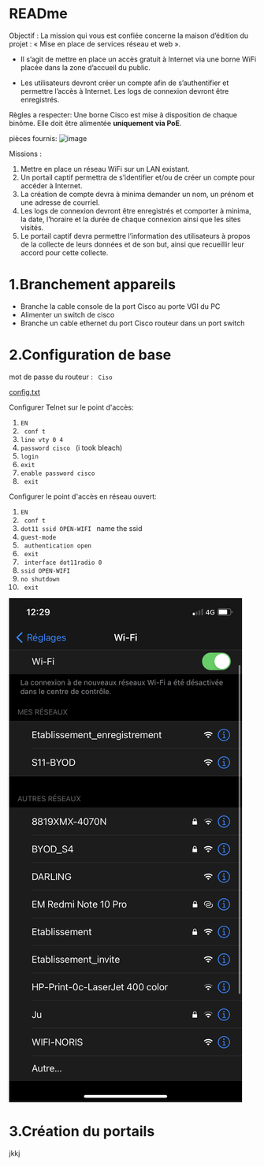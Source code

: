 # READme



Objectif : La mission qui vous est confiée concerne la maison d’édition du projet : « Mise en place de services réseau et web ».

* Il s’agit de mettre en place un accès gratuit à Internet via une borne WiFi placée dans la zone d’accueil du public.

* Les utilisateurs devront créer un compte afin de s’authentifier et permettre l’accès à Internet. Les logs de connexion devront être enregistrés.




 Règles a respecter: Une borne Cisco est mise à disposition de chaque binôme. Elle doit être alimentée **uniquement via PoE**.

pièces fournis:
![image](https://github.com/Pyncro/sisr-cisco-routeur/blob/main/blob/main/SpoxSnqVZ-clipboard.png)


Missions :
1. Mettre en place un réseau WiFi sur un LAN existant.
2. Un portail captif permettra de s’identifier et/ou de créer un compte pour accéder à Internet.
3. La création de compte devra à minima demander un nom, un prénom et une adresse de courriel.
4. Les logs de connexion devront être enregistrés et comporter à minima, la date, l’horaire et la durée de chaque connexion ainsi que les sites visités.
5. Le portail captif devra permettre l’information des utilisateurs à propos de la collecte de leurs données et de son but, ainsi que recueillir leur accord pour cette collecte.


# 1.Branchement appareils
* Branche la cable console de la port Cisco au porte VGI du PC
* Alimenter un switch de cisco
* Branche un cable ethernet du port Cisco routeur dans un port switch


# 2.Configuration de base
mot de passe du routeur : ``` Ciso```

[config.txt]()

Configurer Telnet sur le point d'accès:

1. ``` EN  ```
2. ```  conf t ```
3. ``` line vty 0 4  ```
4. ``` password cisco  ``` (i took bleach)
5. ``` login  ```
6. ``` exit  ```
7. ``` enable password cisco  ```
8. ```  exit ```

Configurer le point d'accès en réseau ouvert: 
1. ``` EN  ```
2. ```  conf t ```
3. ``` dot11 ssid OPEN-WIFI  ``` name the ssid
4. ``` guest-mode  ```
5. ```  authentication open ```
6. ```  exit ```
7. ```  interface dot11radio 0 ```
8. ``` ssid OPEN-WIFI  ```
9. ``` no shutdown  ```
10. ```  exit ```



![image](https://github.com/Pyncro/sisr-cisco-routeur/blob/main/blob/main/IMG_4761.PNG)
# 3.Création du portails

jkkj
